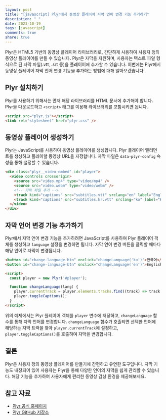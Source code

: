 ```yaml
---
layout: post
title: "[javascript] Plyr에서 동영상 플레이어 자막 언어 변경 기능 추가하기"
description: " "
date: 2023-10-19
tags: [javascript]
comments: true
share: true
---
```


Plyr은 HTML5 기반의 동영상 플레이어 라이브러리로, 간단하게 사용하여 사용자 정의 동영상 플레이어를 만들 수 있습니다. Plyr은 자막을 지원하며, 사용자는 텍스트 파일 형식으로 된 자막 파일(.vtt, .srt 등)을 플레이어에 추가할 수 있습니다. 이번에는 Plyr에서 동영상 플레이어 자막 언어 변경 기능을 추가하는 방법에 대해 알아보겠습니다.

## Plyr 설치하기

Plyr를 사용하기 위해서는 먼저 해당 라이브러리를 HTML 문서에 추가해야 합니다. Plyr을 다운로드하고 `<script>` 태그를 이용해 라이브러리를 포함시키면 됩니다.

```html
<script src="plyr.js"></script>
<link rel="stylesheet" href="plyr.css" />
```

## 동영상 플레이어 생성하기

Plyr는 JavaScript를 사용하여 동영상 플레이어를 생성합니다. Plyr 플레이어 엘리먼트를 생성하고 플레이할 동영상 URL을 지정합니다. 자막 파일은 `data-plyr-config` 속성을 통해 설정할 수 있습니다.

```html
<div class="plyr__video-embed" id="player">
  <video controls crossorigin>
    <source src="video.mp4" type="video/mp4" />
    <source src="video.webm" type="video/webm" />
    <!-- 자막 파일 추가 -->
    <track kind="captions" src="subtitles.vtt" srclang="en" label="English" default />
    <track kind="captions" src="subtitles.kr.vtt" srclang="ko" label="Korean" />
  </video>
</div>
```

## 자막 언어 변경 기능 추가하기

Plyr에서 자막 언어 변경 기능을 추가하려면 JavaScript를 사용하여 Plyr 플레이어 객체를 생성하고 `language` 설정을 변경하면 됩니다. 자막 언어 변경 버튼을 클릭할 때마다 해당 언어로 자막이 변경됩니다.

```html
<button id="change-language-btn" onclick="changeLanguage('ko')">한국어</button>
<button id="change-language-btn" onclick="changeLanguage('en')">English</button>

<script>
  const player = new Plyr('#player');

  function changeLanguage(lang) {
    player.currentTrack = player.elements.tracks.find((track) => track.language === lang);
    player.toggleCaptions();
  }
</script>
```

위의 예제에서는 Plyr 플레이어 객체를 `player` 변수에 저장하고, `changeLanguage` 함수를 통해 자막 언어를 변경합니다. `changeLanguage` 함수가 호출되면 선택한 언어에 해당하는 자막 트랙을 찾아 `player.currentTrack`에 설정하고, `player.toggleCaptions()`를 호출하여 자막을 변경합니다.

## 결론

Plyr은 사용자 정의 동영상 플레이어를 만들기에 간편하고 유연한 도구입니다. 자막 기능도 내장되어 있어 사용자는 Plyr을 통해 다양한 언어의 자막을 쉽게 관리할 수 있습니다. 해당 기능을 추가하여 사용자에게 편리한 동영상 감상 환경을 제공해보세요.

## 참고 자료
- [Plyr 공식 홈페이지](https://plyr.io/)
- [Plyr GitHub 저장소](https://github.com/sampotts/plyr)